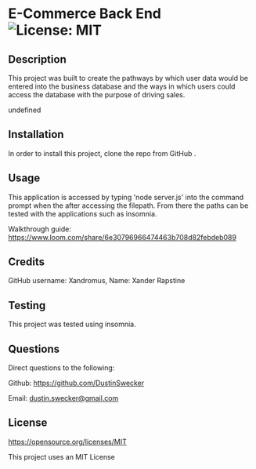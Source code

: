 # E-Commerce Back End  ![License: MIT](https://img.shields.io/badge/License-MIT-yellow.svg)
    
## Description

This project was built to create the pathways by which user data would be entered into the business database and the ways in which users could access the database with the purpose of driving sales.
  
 

undefined

## Installation

In order to install this project, clone the repo from GitHub .

## Usage 

This application is accessed by typing 'node server.js' into the command prompt when the after accessing the filepath. From there the paths can be tested with the applications such as insomnia.

Walkthrough guide: https://www.loom.com/share/6e30796966474463b708d82febdeb089

## Credits 

GitHub username: Xandromus, Name: Xander Rapstine

 

>

## Testing 

This project was tested using insomnia.

## Questions 

Direct questions to the following:

Github: https://github.com/DustinSwecker

Email: dustin.swecker@gmail.com
  
## License

https://opensource.org/licenses/MIT

This project uses an MIT License

